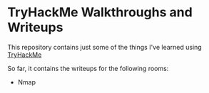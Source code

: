 # TryHackMe Walkthroughs and Writeups
This repository contains just some of the things I've learned using [TryHackMe](https://tryhackme.com/)

So far, it contains the writeups for the following rooms:
- Nmap
